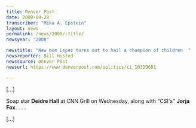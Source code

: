```yaml
---
title: Denver Post
date: 2008-09-28
transcriber: "Mika A. Epstein"
layout: news
permalink: /news/2008/:title/
newsyear: "2008"

newstitle: "New mom Lopez turns out to hail a champion of children  "
newsreporter: Bill Husted
newssource: Denver Post
newsurl: https://www.denverpost.com/politics/ci_10319601

---
```


[...]

Soap star **Deidre Hall** at CNN Grill on Wednesday, along with "CSI's" **Jorja Fox**. . . .

[...]
